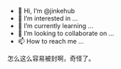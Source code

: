 - 👋 Hi, I’m @jinkehub
- 👀 I’m interested in ...
- 🌱 I’m currently learning ...
- 💞️ I’m looking to collaborate on ...
- 📫 How to reach me ...

怎么这么容易被封啊，奇怪了。
